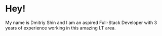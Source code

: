# Hey! 

My name is Dmitriy Shin and I am an aspired Full-Stack Developer with 3 years of experience working in this amazing I.T area.
